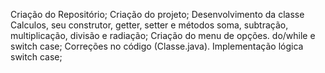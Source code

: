 Criação do Repositório;
Criação do projeto;
Desenvolvimento da classe Calculos, seu construtor, getter, setter e métodos soma, subtração, multiplicação, divisão e radiação;
Criação do menu de opções. do/while e switch case;
Correções no código (Classe.java). Implementação lógica switch case;